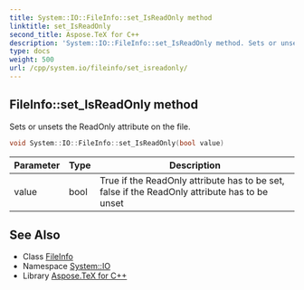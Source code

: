 ```yaml
---
title: System::IO::FileInfo::set_IsReadOnly method
linktitle: set_IsReadOnly
second_title: Aspose.TeX for C++
description: 'System::IO::FileInfo::set_IsReadOnly method. Sets or unsets the ReadOnly attribute on the file in C++.'
type: docs
weight: 500
url: /cpp/system.io/fileinfo/set_isreadonly/
---
```

## FileInfo::set_IsReadOnly method


Sets or unsets the ReadOnly attribute on the file.

```cpp
void System::IO::FileInfo::set_IsReadOnly(bool value)
```


| Parameter | Type | Description |
| --- | --- | --- |
| value | bool | True if the ReadOnly attribute has to be set, false if the ReadOnly attribute has to be unset |

## See Also

* Class [FileInfo](../)
* Namespace [System::IO](../../)
* Library [Aspose.TeX for C++](../../../)
